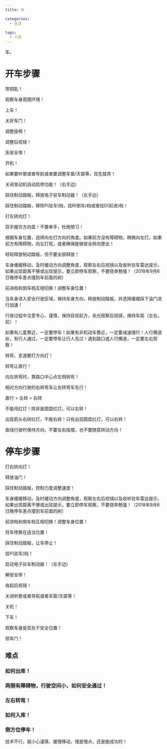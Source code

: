 ```yaml
---
title: 车

categories:
  - 生活

tags:
  - 人性
---
```


车。

<!-- more -->

# 开车步骤

带钥匙！

观察车身周围环境！

上车！

关好车门！

调整座椅！

调整后视镜！

系安全带！

开机！

如果要听歌或者导航或者要调整车窗/天窗等，现在就弄！

关闭发动机自动启停功能！（右手边）

踩住制动踏板，释放电子驻车制动器！（左手边）

踩住制动踏板，移除P(驻车)档，挂R(倒车)档或者挂D(前进)档！

打左转向灯！

双手握住方向盘！不要单手，杜绝陋习！

根据车身位置，选择向左打方向的角度。如果前方没有障碍物，稍微向左打。如果前方有障碍物，向左打死，或者确保能够安全转向使出！

轻轻释放制动踏板，但不要全部释放！

车身缓缓移动，及时缓动方向调整角度，观察左右后视镜以及收听驻车雷达提示，如果出现距离不够或出现提示，要立即停车观察，不要侥幸勉强！（2018年9月6日晚停车差点撞到车前面的树）

前进档和倒车档互相切换！调整车身位置！

当车身进入安全行驶区域，保持车身方向，释放制动踏板，并选择缓缓踩下油门进行加速！

行驶过程中注意专心、谨慎，保持目视前方，余光观察后视镜，保持车距（左右，前）！

如果有儿童靠近，一定要停车！如果有非机动车靠近，一定要减速慢行！人行横道处，有行人通过，一定要停车让行人先过！遇到路口或人行横道，一定要左右观察！

转弯、变道要打方向灯！

转弯让直行！

向左转弯时，靠路口中心点左侧转弯！

相对方向行驶的右转弯车让左转弯车先行！

直行 > 左转 > 右转

不能闯红灯！除非是圆盘红灯，可以右转！

出现箭头右转红灯，不能右转！只有出现圆盘红灯，可以右转！

直线行驶时保持方向，不要左右摇摆，也不要随意转动方向！

# 停车步骤

打右转向灯！

释放油门！

踩住制动踏板，控制力度调整速度！

车身缓缓移动，及时缓动方向调整角度，观察左右后视镜以及收听驻车雷达提示，如果出现距离不够或出现提示，要立即停车观察，不要侥幸勉强！（2018年9月6日晚停车差点撞到车前面的树）

前进档和倒车档互相切换！调整车身位置！

将车停靠在适当位置！

踩住制动踏板，让车停止！

挂P(驻车)档！

启动电子驻车制动器！（左手边）

解安全带！

收起后视镜！

关闭听歌或者导航或者车窗/天窗等！

关机！

下车！

观察车身是否处于安全位置！

锁车门！

## 难点

### 如何出库！

### 两侧有障碍物，行驶空间小，如何安全通过！

### 左右转弯！

### 如何入库！

### 侧方位停车！

技术不行，就小心谨慎、缓慢移动，慢是慢点，还是能成功的！

